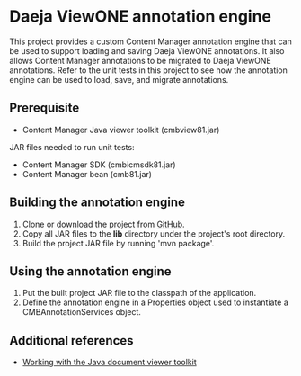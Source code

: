 # Daeja ViewONE annotation engine

This project provides a custom Content Manager annotation engine that can be used to support loading and saving Daeja ViewONE annotations.
It also allows Content Manager annotations to be migrated to Daeja ViewONE annotations.
Refer to the unit tests in this project to see how the annotation engine can be used to load, save, and migrate annotations.

## Prerequisite

* Content Manager Java viewer toolkit (cmbview81.jar)

JAR files needed to run unit tests:

* Content Manager SDK (cmbicmsdk81.jar)
* Content Manager bean (cmb81.jar)

## Building the annotation engine

1. Clone or download the project from [GitHub](https://github.com/ibm-ecm/cm-daeja-viewer-annotation-engine).
2. Copy all JAR files to the **lib** directory under the project's root directory.
3. Build the project JAR file by running 'mvn package'.

## Using the annotation engine

1. Put the built project JAR file to the classpath of the application.
2. Define the annotation engine in a Properties object used to instantiate a CMBAnnotationServices object.

## Additional references

* [Working with the Java document viewer toolkit](https://www.ibm.com/docs/en/content-manager/8.6.0?topic=applications-working-java-document-viewer-toolkit)
